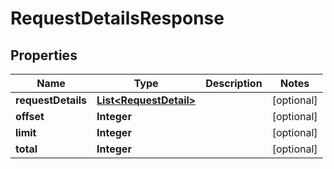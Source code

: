 

# RequestDetailsResponse


## Properties

| Name | Type | Description | Notes |
|------------ | ------------- | ------------- | -------------|
|**requestDetails** | [**List&lt;RequestDetail&gt;**](RequestDetail.md) |  |  [optional] |
|**offset** | **Integer** |  |  [optional] |
|**limit** | **Integer** |  |  [optional] |
|**total** | **Integer** |  |  [optional] |



